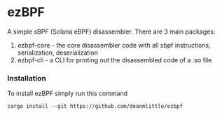 # ezBPF
A simple sBPF (Solana eBPF) disassembler. There are 3 main packages:

1. ezbpf-core - the core disassembler code with all sbpf instructions, serialization, deserialization
2. ezbpf-cli - a CLI for printing out the disassembled code of a .so file

### Installation

To install ezBPF simply run this command

```cargo install --git https://github.com/deanmlittle/ezbpf```